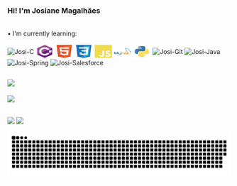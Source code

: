 ### Hi! I'm Josiane Magalhães
<br />
<div>
 • I'm currently learning:
</div>
 <div style="display: inline_block"><br>
  <img align="center" alt="Josi-C" height="30" width="40" src="https://cdn.jsdelivr.net/gh/devicons/devicon/icons/c/c-original.svg">
  <img align="center" alt="Josi-CSharp" height="30" width="40" src="https://raw.githubusercontent.com/devicons/devicon/master/icons/csharp/csharp-original.svg">
  <img align="center" alt="Josi-HTML" height="30" width="40" src="https://raw.githubusercontent.com/devicons/devicon/master/icons/html5/html5-original.svg">
  <img align="center" alt="Josi-CSS" height="30" width="40" src="https://raw.githubusercontent.com/devicons/devicon/master/icons/css3/css3-original.svg">
  <img align="center" alt="Josi-JS" height="30" width="40" src="https://raw.githubusercontent.com/devicons/devicon/master/icons/javascript/javascript-plain.svg">
  <img align="center" alt="Josi-MySQL" height="30" width="40" src="https://raw.githubusercontent.com/devicons/devicon/master/icons/mysql/mysql-original-wordmark.svg">
  <img align="center" alt="Josi-Python" height="30" width="40" src="https://raw.githubusercontent.com/devicons/devicon/master/icons/python/python-original.svg">
  <img align="center" alt="Josi-Git" height="30" width="40" src="https://cdn.jsdelivr.net/gh/devicons/devicon/icons/git/git-original.svg">
  <img align="center" alt="Josi-Java" height="30" width="40" src="https://cdn.jsdelivr.net/gh/devicons/devicon/icons/java/java-original.svg">
  <img align="center" alt="Josi-Spring" height="30" width="40" src="https://cdn.jsdelivr.net/gh/devicons/devicon/icons/spring/spring-original.svg">
  <img align="center" alt="Josi-Salesforce" height="30" width="40" src="https://cdn.jsdelivr.net/gh/devicons/devicon/icons/salesforce/salesforce-original.svg">
 </div>
 
  ##
 
 <div>
  <a href="https://github.com/JosianeCMagalhaes">
   <img height="180em" src="https://github-readme-stats.vercel.app/api?username=JosianeCMagalhaes&show_icons=true&theme=dracula&include_all_commits=true&count_private=true"/><br /><br />
   <img height="180em" src="https://github-readme-stats.vercel.app/api/top-langs/?username=JosianeCMagalhaes&layout=compact&langs_count=7&theme=dracula"/>
 </div>
  
  ##

<div> 
  <a href ="mailto:josymagalhaes18@gmail.com"><img src="https://img.shields.io/badge/-Gmail-%23333?style=for-the-badge&logo=gmail&logoColor=white" target="_blank"></a>
  <a href="https://www.linkedin.com/in/josianemagalhaes" target="_blank"><img src="https://img.shields.io/badge/-LinkedIn-%230077B5?style=for-the-badge&logo=linkedin&logoColor=white" target="_blank"></a> 
 
  ![Snake animation](https://github.com/JosianeCMagalhaes/JosianeCMagalhaes/blob/output/github-contribution-grid-snake.svg)
 
</div>
 
